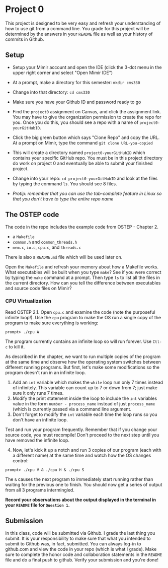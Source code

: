 # Project 0

This project is designed to be very easy and refresh your understanding of how to use git from a command line.  You grade for this project will be determined by the answers in your `README` file as well as your history of commits in Github.

## Setup
* Setup your Mimir account and open the IDE (click the 3-dot menu in the upper right corner and select "Open Mimir IDE")
* At a prompt, make a directory for this semester: `mkdir cms330`
* Change into that directory: `cd cms330`
* Make sure you have your Github ID and password ready to go
* Find the `project0` assignment on Canvas, and click the assignment link.  You may have to give the organization permission to create the repo for you.  Once you do this, you should see a repo with a name of `project0-yourGitHubID`.  

* Click the big green button which says "Clone Repo" and copy the URL.  At a prompt on Mimir, type the command `git clone URL-you-copied`
* This will create a directory named `project0-yourGitHubID` which contains your specific GitHub repo.  You must be in this project directory do work on project 0 and eventually be able to submit your finished project.
* Change into your repo: `cd project0-yourGitHubID` and look at the files by typing the command `ls`.  You should see 8 files.
* *Protip: remember that you can use the tab-complete feature in Linux so that you don't have to type the entire repo name*

## The OSTEP code
The code in the repo includes the example code from OSTEP - Chapter 2.
* a `Makefile`
* `common.h` and `common_threads.h`
* `mem.c`, `io.c`, `cpu.c`, and `threads.c`

There is also a `README.md` file which will be used later on.

Open the `Makefile` and refresh your memory about how a Makefile works.  What executables will be built when you type `make`?  See if you were correct by typing the `make` command at a prompt.  Then type `ls` to list all the files in the current directory.  How can you tell the difference between executables and source code files on Mimir?

### CPU Virtualization
Read OSTEP 2.1.  Open `cpu.c` and examine the code (note the purposeful infinite loop!).  Use the `cpu` program to make the OS run a single copy of the program to make sure everything is working:
```
prompt> ./cpu A
```
The program currently contains an infinite loop so will run forever.  Use `Ctl-c` to kill it.

As described in the chapter, we want to run multiple copies of the program at the same time and observe how the operating system switches between different running programs.  But first, let's make some modifications so the program doesn't run in an infinite loop.
1. Add an `int` variable which makes the `while` loop run only 7 times instead of infinitely.  This variable can count up to 7 or down from 7; just make sure it only runs 7 times.
2. Modify the print statement inside the loop to include the `int` variables value in the form `number - process_name` instead of just `process_name` (which is currently passed via a command line argument.
3. Don't forget to modify the `int` variable each time the loop runs so you don't have an infinite loop.

Test and run your program frequently.  Remember that if you change your source code, you must recompile!  Don't proceed to the next step until you have removed the infinite loop.

4. Now, let's kick it up a notch and run 3 copies of our program (each with a different name) at the same time and watch how the OS changes control:
```
prompt> ./cpu V & ./cpu H & ./cpu S
```
The `&` causes the next program to immediately start running rather than waiting for the previous one to finish.  You should now get a series of output from all 3 programs intermingled.

**Record your observations about the output displayed in the terminal in your `README` file for `Question 1`.**

## Submission
In this class, code will be submitted via Github.  I grade the last thing you submit.  It is your responsibility to make sure that what you intended to submit to Github was, in fact, submitted.  You can always log-in to github.com and view the code in your repo (which is what I grade).  Make sure to complete the honor code and collaboration statements in the `README` file and do a final push to github.  Verify your submission and you're done!


